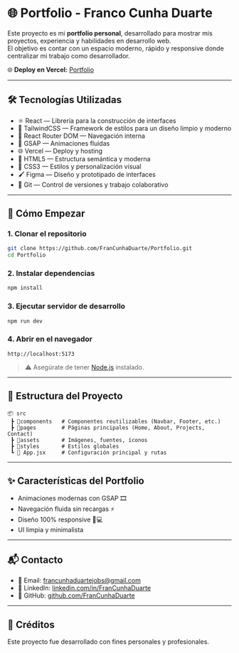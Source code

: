 # 🌐 Portfolio - Franco Cunha Duarte

Este proyecto es mi **portfolio personal**, desarrollado para mostrar mis proyectos, experiencia y habilidades en desarrollo web.  
El objetivo es contar con un espacio moderno, rápido y responsive donde centralizar mi trabajo como desarrollador.

🌐 **Deploy en Vercel:** [Portfolio](https://francunhaduarte.vercel.app)

---

## 🛠️ Tecnologías Utilizadas

- ⚛️ React — Librería para la construcción de interfaces
- 🎨 TailwindCSS — Framework de estilos para un diseño limpio y moderno
- 🧩 React Router DOM — Navegación interna
- 💚 GSAP — Animaciones fluidas
- 🌐 Vercel — Deploy y hosting
- 📝 HTML5 — Estructura semántica y moderna
- 🎨 CSS3 — Estilos y personalización visual
- 🖌️ Figma — Diseño y prototipado de interfaces
- 🔧 Git — Control de versiones y trabajo colaborativo


---

## 🚀 Cómo Empezar

### 1. Clonar el repositorio
```bash
git clone https://github.com/FranCunhaDuarte/Portfolio.git
cd Portfolio
```

### 2. Instalar dependencias
```bash
npm install
```

### 3. Ejecutar servidor de desarrollo
```bash
npm run dev
```

### 4. Abrir en el navegador
```
http://localhost:5173
```

> ⚠️ Asegúrate de tener [Node.js](https://nodejs.org/) instalado.

---

## 📁 Estructura del Proyecto
```
📦 src
 ┣ 📂components   # Componentes reutilizables (Navbar, Footer, etc.)
 ┣ 📂pages        # Páginas principales (Home, About, Projects, Contact)
 ┣ 📂assets       # Imágenes, fuentes, íconos
 ┣ 📂styles       # Estilos globales
 ┗ 📜 App.jsx     # Configuración principal y rutas
```

---

## ✨ Características del Portfolio

- Animaciones modernas con GSAP 🎞️  
- Navegación fluida sin recargas ⚡  
- Diseño 100% responsive 📱💻  
- UI limpia y minimalista  

---

## 📬 Contacto

- 📧 Email: francunhaduartejobs@gmail.com  
- 💼 LinkedIn: [linkedin.com/in/FranCunhaDuarte](https://www.linkedin.com/in/francocunhaduarte/)  
- 🐙 GitHub: [github.com/FranCunhaDuarte](https://github.com/FranCunhaDuarte)  

---

## 🧊 Créditos

Este proyecto fue desarrollado con fines personales y profesionales.  
